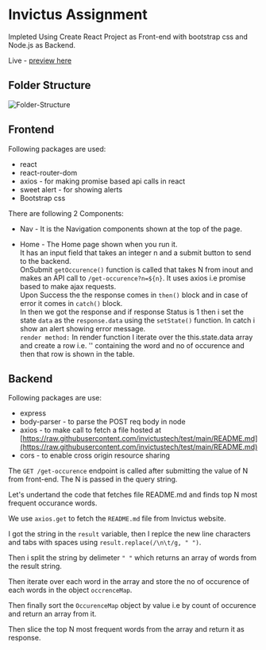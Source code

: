 # Invictus Assignment
Impleted Using Create React Project as Front-end with bootstrap css and Node.js as Backend.

Live - [preview here](https://invictus-work.herokuapp.com/)


## Folder Structure
![Folder-Structure](https://user-images.githubusercontent.com/14115048/36096621-2f7ad44c-101d-11e8-861f-2429895c7fbf.PNG "Folder Structure")

## Frontend
Following packages are used:
* react
* react-router-dom
* axios - for making promise based api calls in react
* sweet alert - for showing alerts
* Bootstrap css

There are following 2 Components:
* Nav -
It is the Navigation components shown at the top of the page.

* Home -
The Home page shown when you run it. <br/>
It has an input field that takes an integer n and a submit button to send to the backend.<br/>
OnSubmit ```getOccurence()``` function is called that takes N from inout and makes an API call to ```/get-occurence?n=${n}```. It uses axios i.e promise based to make ajax requests.</br>
Upon Success the the response comes in ```then()``` block and in case of error it comes in ```catch()``` block.<br/>
In then we got the response and if response Status is 1 then i set the state ```data``` as the ```response.data``` using the ```setState()``` function.
In catch i show an alert showing error message.<br/>
```render method:```
In render function I iterate over the this.state.data array and create a row i.e. '<tr>' containing the word and no of occurence and then that row is shown in the table.

## Backend
Following packages are use:
* express
* body-parser - to parse the POST req body in node
* axios - to make call to fetch a file hosted at [https://raw.githubusercontent.com/invictustech/test/main/README.md](https://raw.githubusercontent.com/invictustech/test/main/README.md)
* cors - to enable cross origin resource sharing

The ```GET /get-occurence``` endpoint is called after submitting the value of N from front-end. The N is passed in the query string.

Let's undertand the code that fetches file README.md and finds top N most frequent occurance words.

We use ```axios.get``` to fetch the ```README.md``` file from Invictus website.

I got the string in the ```result``` variable, then I replce the new line characters and tabs with spaces using ```result.replace(/\n\t/g, " ")```.

Then i split the string by delimeter ```" "``` which returns an array of words from the result string.

Then iterate over each word in the array and store the no of occurence of each words in the object ```occrenceMap```.

Then finally sort the ```OccurenceMap``` object by value i.e by count of occurence and return an array from it.

Then slice the top N most frequent words from the array and return it as response.

